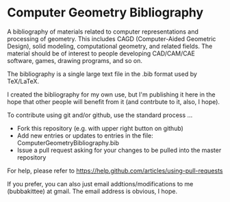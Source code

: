 # Computer Geometry Bibliography
A bibliography of materials related to computer representations and processing of geometry. This includes CAGD (Computer-Aided Geometric Design), solid modeling, computational geometry, and related fields. The material should be of interest to people developing CAD/CAM/CAE software, games, drawing programs, and so on. 

The bibliography is a single large text file in the .bib format used by TeX/LaTeX. 

I created the bibliography for my own use, but I'm publishing it here in the hope that other people will benefit from it (and contrbute to it, also, I hope).

To contribute using git and/or github, use the standard process ...
  - Fork this repository (e.g. with upper right button on github)
  - Add new entries or updates to entries in the file: ComputerGeometryBibliography.bib
  - Issue a pull request asking for your changes to be pulled into the master repository
  
For help, please refer to https://help.github.com/articles/using-pull-requests

If you prefer, you can also just email addtions/modifications to me (bubbakittee) at gmail. The email address is obvious, I hope.
